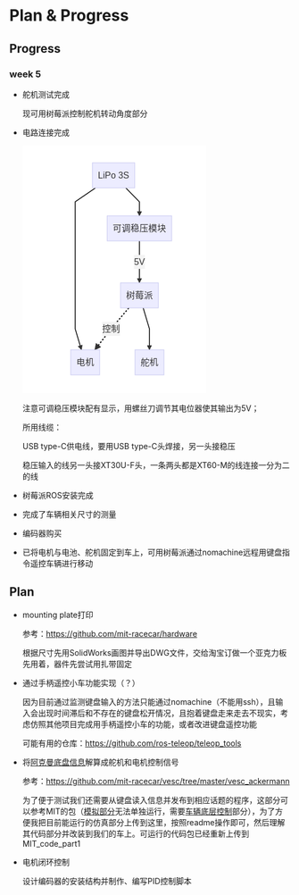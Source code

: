 # Plan & Progress

## Progress

### week 5

- 舵机测试完成

  现可用树莓派控制舵机转动角度部分

- 电路连接完成

  ![image-20210527180549403](readme.assets/image-20210527180549403.png)
  
  注意可调稳压模块配有显示，用螺丝刀调节其电位器使其输出为5V；
  
  所用线缆：
  
  USB type-C供电线，要用USB type-C头焊接，另一头接稳压
  
  稳压输入的线另一头接XT30U-F头，一条两头都是XT60-M的线连接一分为二的线

- 树莓派ROS安装完成

- 完成了车辆相关尺寸的测量

- 编码器购买

- 已将电机与电池、舵机固定到车上，可用树莓派通过nomachine远程用键盘指令遥控车辆进行移动

## Plan

- mounting plate打印

  参考：https://github.com/mit-racecar/hardware 

  根据尺寸先用SolidWorks画图并导出DWG文件，交给淘宝订做一个亚克力板先用着，器件先尝试用扎带固定

- 通过手柄遥控小车功能实现（？）

  因为目前通过监测键盘输入的方法只能通过nomachine（不能用ssh），且输入会出现时间滞后和不存在的键盘松开情况，且抱着键盘走来走去不现实，考虑仿照其他项目完成用手柄遥控小车的功能，或者改进键盘遥控功能

  可能有用的仓库：https://github.com/ros-teleop/teleop_tools

- 将[阿克曼底盘信息](http://wiki.ros.org/ackermann_msgs)解算成舵机和电机控制信号

  参考：https://github.com/mit-racecar/vesc/tree/master/vesc_ackermann

  为了便于测试我们还需要从键盘读入信息并发布到相应话题的程序，这部分可以参考MIT的包（[模拟部分](https://github.com/mit-racecar/racecar_gazebo)无法单独运行，需要[车辆底层控制](https://github.com/mit-racecar/racecar)部分），为了方便我把目前能运行的仿真部分上传到这里，按照readme操作即可，然后理解其代码部分并改装到我们的车上。可运行的代码包已经重新上传到MIT_code_part1

- 电机闭环控制

  设计编码器的安装结构并制作、编写PID控制脚本



